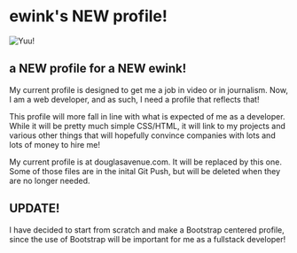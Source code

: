 <h1>ewink's NEW profile!</h1>
<img src="https://cdn.douglasavenue.com/da-all/yuu.png" alt="Yuu!">
<h2>a NEW profile for a NEW ewink!</h2>
<p>My current profile is designed to get me a job in video or in journalism. Now, I am a web developer,
and as such, I need a profile that reflects that!</p>
<p>This profile will more fall in line with what is expected of me as a developer. While it will be 
pretty much simple CSS/HTML, it will link to my projects and various other things that will hopefully
convince companies with lots and lots of money to hire me!</p>
<p>My current profile is at <a href="https://douglasavenue.com/" style="text-decoration: none;">douglasavenue.com</a>. 
It will be replaced by this one. Some of those files are in the inital Git Push, but will be deleted when they are no
longer needed.</p>
<h2>UPDATE!</h2>
<p>I have decided to start from scratch and make a Bootstrap centered profile, since the use of Bootstrap will be 
important for me as a fullstack developer!</p>
